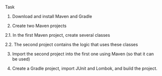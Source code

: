 Task
1. Download and install Maven and Gradle

2. Create two Maven projects

2.1. In the first Maven project, create several classes

2.2. The second project contains the logic that uses these classes

3. Import the second project into the first one using Maven (so that it can be used)

4. Create a Gradle project, import JUnit and Lombok, and build the project.
